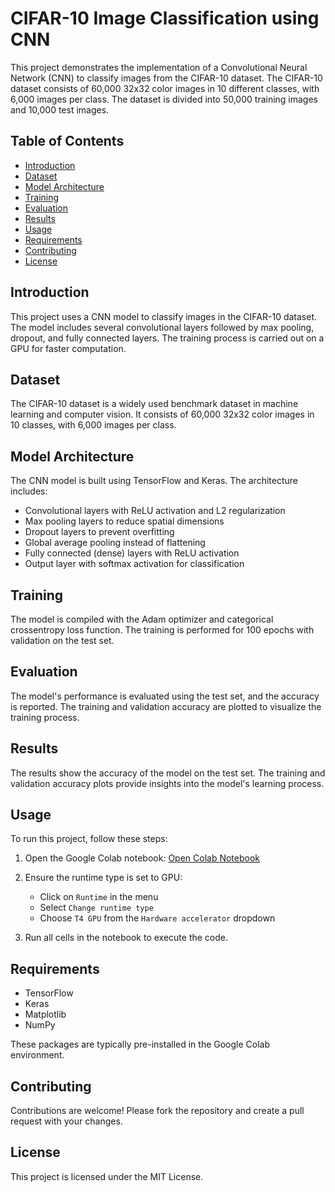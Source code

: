 # CIFAR-10 Image Classification using CNN

This project demonstrates the implementation of a Convolutional Neural Network (CNN) to classify images from the CIFAR-10 dataset. The CIFAR-10 dataset consists of 60,000 32x32 color images in 10 different classes, with 6,000 images per class. The dataset is divided into 50,000 training images and 10,000 test images.

## Table of Contents
- [Introduction](#introduction)
- [Dataset](#dataset)
- [Model Architecture](#model-architecture)
- [Training](#training)
- [Evaluation](#evaluation)
- [Results](#results)
- [Usage](#usage)
- [Requirements](#requirements)
- [Contributing](#contributing)
- [License](#license)



## Introduction

This project uses a CNN model to classify images in the CIFAR-10 dataset. The model includes several convolutional layers followed by max pooling, dropout, and fully connected layers. The training process is carried out on a GPU for faster computation.

## Dataset

The CIFAR-10 dataset is a widely used benchmark dataset in machine learning and computer vision. It consists of 60,000 32x32 color images in 10 classes, with 6,000 images per class.

## Model Architecture

The CNN model is built using TensorFlow and Keras. The architecture includes:

- Convolutional layers with ReLU activation and L2 regularization
- Max pooling layers to reduce spatial dimensions
- Dropout layers to prevent overfitting
- Global average pooling instead of flattening
- Fully connected (dense) layers with ReLU activation
- Output layer with softmax activation for classification

## Training

The model is compiled with the Adam optimizer and categorical crossentropy loss function. The training is performed for 100 epochs with validation on the test set.

## Evaluation

The model's performance is evaluated using the test set, and the accuracy is reported. The training and validation accuracy are plotted to visualize the training process.

## Results

The results show the accuracy of the model on the test set. The training and validation accuracy plots provide insights into the model's learning process.

## Usage

To run this project, follow these steps:

1. Open the Google Colab notebook:
    [Open Colab Notebook](https://colab.research.google.com/drive/1HUJAVwk7BIULO0EJN3cOJKjQWvin9JxC#scrollTo=p2wvL1Ynanpb)

2. Ensure the runtime type is set to GPU:
    - Click on `Runtime` in the menu
    - Select `Change runtime type`
    - Choose `T4 GPU` from the `Hardware accelerator` dropdown

3. Run all cells in the notebook to execute the code.

## Requirements

- TensorFlow
- Keras
- Matplotlib
- NumPy

These packages are typically pre-installed in the Google Colab environment.
## Contributing

Contributions are welcome! Please fork the repository and create a pull request with your changes.

## License

This project is licensed under the MIT License.
